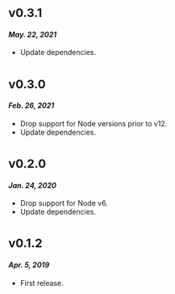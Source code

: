 # <sub>v0.3.1</sub>
#### _May. 22, 2021_
  * Update dependencies.

# <sub>v0.3.0</sub>
#### _Feb. 26, 2021_
  * Drop support for Node versions prior to v12.
  * Update dependencies.

# <sub>v0.2.0</sub>
#### _Jan. 24, 2020_
  * Drop support for Node v6.
  * Update dependencies.

# <sub>v0.1.2</sub>
#### _Apr. 5, 2019_
 * First release.
